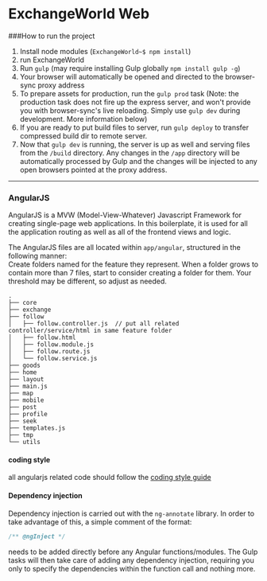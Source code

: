 # ExchangeWorld Web

###How to run the project
1. Install node modules (`ExchangeWorld~$ npm install`)
2. run ExchangeWorld
  1. Run `gulp` (may require installing Gulp globally `npm install gulp -g`)
  2. Your browser will automatically be opened and directed to the browser-sync proxy address
  3. To prepare assets for production, run the `gulp prod` task (Note: the production task does not fire up the express server, and won't provide you with browser-sync's live reloading. Simply use `gulp dev` during development. More information below)
  4. If you are ready to put build files to server, run `gulp deploy` to transfer compressed build dir to remote server.
3. Now that `gulp dev` is running, the server is up as well and serving files from the `/build` directory. Any changes in the `/app` directory will be automatically processed by Gulp and the changes will be injected to any open browsers pointed at the proxy address.
 
---

### AngularJS

AngularJS is a MVW (Model-View-Whatever) Javascript Framework for creating single-page web applications. In this boilerplate, it is used for all the application routing as well as all of the frontend views and logic.

The AngularJS files are all located within `app/angular`, structured in the following manner:  
Create folders named for the feature they represent. When a folder grows to contain more than 7 files, start to consider creating a folder for them. Your threshold may be different, so adjust as needed.
```
.
├── core
├── exchange
├── follow
│   ├── follow.controller.js  // put all related controller/service/html in same feature folder
│   ├── follow.html
│   ├── follow.module.js
│   ├── follow.route.js
│   └── follow.service.js
├── goods
├── home
├── layout
├── main.js
├── map
├── mobile
├── post
├── profile
├── seek
├── templates.js
├── tmp
└── utils
```
#### coding style
all angularjs related code should follow the [coding style guide](https://github.com/johnpapa/angular-styleguide)

#### Dependency injection

Dependency injection is carried out with the `ng-annotate` library. In order to take advantage of this, a simple comment of the format:

```javascript
/** @ngInject */
```

needs to be added directly before any Angular functions/modules. The Gulp tasks will then take care of adding any dependency injection, requiring you only to specify the dependencies within the function call and nothing more.
